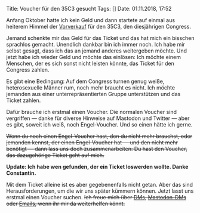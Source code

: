 Title: Voucher für den 35C3 gesucht
Tags: []
Date: 01.11.2018, 17:52

Anfang Oktober hatte ich kein Geld und dann startete auf einmal aus heiterem Himmel der [Vorverkauf](https://tickets.events.ccc.de/35c3/) für den 35C3, den diesjährigen Congress.

Jemand schenkte mir das Geld für das Ticket und das hat mich ein bisschen sprachlos gemacht. Unendlich dankbar bin ich immer noch. Ich habe mir selbst gesagt, dass ich das an jemand anderes weitergeben möchte. Und jetzt habe ich wieder Geld und möchte das einlösen: Ich möchte einem Menschen, der es sich sonst nicht leisten könnte, das Ticket für den Congress zahlen.

Es gibt eine Bedingung: Auf dem Congress turnen genug weiße, heterosexuelle Männer rum, noch mehr braucht es nicht. Ich möchte jemanden aus einer unterrepräsentierten Gruppe unterstützen und das Ticket zahlen.

Dafür brauche ich erstmal einen Voucher. Die normalen Voucher sind vergriffen — danke für diverse Hinweise auf Mastodon und Twitter — aber es gibt, soweit ich weiß, noch Engel-Voucher. Und so einen hätte ich gerne.

<strike>Wenn du noch einen Engel-Voucher hast, den du nicht mehr brauchst, oder jemanden kennst, der einen Engel-Voucher hat — und den nicht mehr benötigt — dann lass uns doch zusammenarbeiten: Du hast den Voucher, das dazugehörige Ticket geht auf mich.</strike>

**Update: Ich habe wen gefunden, der ein Ticket loswerden wollte. Danke Constantin.**

Mit dem Ticket alleine ist es aber gegebenenfalls nicht getan. Aber das sind Herausforderungen, um die wir uns später kümmern können. Jetzt lasst uns erstmal einen Voucher suchen. <strike>Ich freue mich über [DMs](https://twitter.com/zeitschlag), [Mastodon-DMs](https://chaos.social/@zeitschlag) oder [Emails](http://bullenscheisse.de/about), wenn ihr mir da weiterhelfen könnt.</strike>
